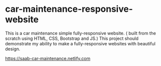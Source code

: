 # car-maintenance-responsive-website
This is a car maintenance simple fully-responsive website. ( built from the scratch using HTML, CSS, Bootstrap and JS.) This project should demonstrate my ability to make a fully-responsive websites with beautiful design.

https://saab-car-maintenance.netlify.com
